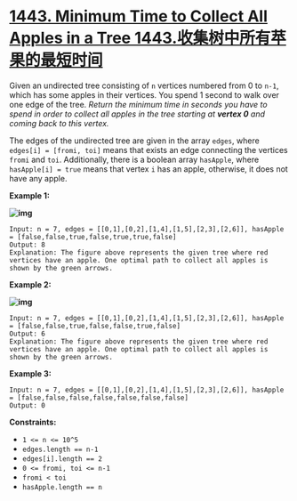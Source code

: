 # [1443. Minimum Time to Collect All Apples in a Tree 1443.收集树中所有苹果的最短时间](https://leetcode.com/problems/minimum-time-to-collect-all-apples-in-a-tree/)

Given an undirected tree consisting of `n` vertices numbered from 0 to `n-1`, which has some apples in their vertices. You spend 1 second to walk over one edge of the tree. *Return the minimum time in seconds you have to spend in order to collect all apples in the tree starting at **vertex 0** and coming back to this vertex.*

The edges of the undirected tree are given in the array `edges`, where `edges[i] = [fromi, toi]` means that exists an edge connecting the vertices `fromi` and `toi`. Additionally, there is a boolean array `hasApple`, where `hasApple[i] = true` means that vertex `i` has an apple, otherwise, it does not have any apple.

 

**Example 1:**

**![img](https://assets.leetcode.com/uploads/2020/04/23/min_time_collect_apple_1.png)**

```
Input: n = 7, edges = [[0,1],[0,2],[1,4],[1,5],[2,3],[2,6]], hasApple = [false,false,true,false,true,true,false]
Output: 8 
Explanation: The figure above represents the given tree where red vertices have an apple. One optimal path to collect all apples is shown by the green arrows.  
```

**Example 2:**

**![img](https://assets.leetcode.com/uploads/2020/04/23/min_time_collect_apple_2.png)**

```
Input: n = 7, edges = [[0,1],[0,2],[1,4],[1,5],[2,3],[2,6]], hasApple = [false,false,true,false,false,true,false]
Output: 6
Explanation: The figure above represents the given tree where red vertices have an apple. One optimal path to collect all apples is shown by the green arrows.  
```

**Example 3:**

```
Input: n = 7, edges = [[0,1],[0,2],[1,4],[1,5],[2,3],[2,6]], hasApple = [false,false,false,false,false,false,false]
Output: 0
```

 

**Constraints:**

- `1 <= n <= 10^5`
- `edges.length == n-1`
- `edges[i].length == 2`
- `0 <= fromi, toi <= n-1`
- `fromi < toi`
- `hasApple.length == n`